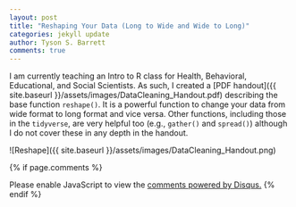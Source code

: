 ```yaml
---
layout: post
title: "Reshaping Your Data (Long to Wide and Wide to Long)"
categories: jekyll update
author: Tyson S. Barrett
comments: true
---
```


I am currently teaching an Intro to R class for Health, Behavioral, Educational, and Social Scientists. As such, I created a [PDF handout]({{ site.baseurl }}/assets/images/DataCleaning_Handout.pdf) describing the base function `reshape()`. It is a powerful function to change your data from wide format to long format and vice versa. Other functions, including those in the `tidyverse`, are very helpful too (e.g., `gather()` and `spread()`) although I do not cover these in any depth in the handout.

![Reshape]({{ site.baseurl }}/assets/images/DataCleaning_Handout.png)




{% if page.comments %} 
<div id="disqus_thread"></div>
<script>
    /**
     *  RECOMMENDED CONFIGURATION VARIABLES: EDIT AND UNCOMMENT THE SECTION BELOW TO INSERT DYNAMIC VALUES FROM YOUR PLATFORM OR CMS.
     *  LEARN WHY DEFINING THESE VARIABLES IS IMPORTANT: https://disqus.com/admin/universalcode/#configuration-variables
     */
    /*
    var disqus_config = function () {
        this.page.url = page.url;  // Replace PAGE_URL with your page's canonical URL variable
        this.page.identifier = page.identifer; // Replace PAGE_IDENTIFIER with your page's unique identifier variable
    };
    */
    (function() {  // DON'T EDIT BELOW THIS LINE
        var d = document, s = d.createElement('script');
        
        s.src = '//tysonstanley.disqus.com/embed.js';
        
        s.setAttribute('data-timestamp', +new Date());
        (d.head || d.body).appendChild(s);
    })();
</script>
<noscript>Please enable JavaScript to view the <a href="https://disqus.com/?ref_noscript" rel="nofollow">comments powered by Disqus.</a></noscript>
{% endif %}


